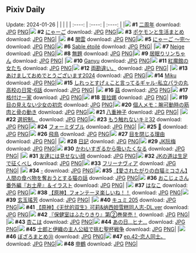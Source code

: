 ## Pixiv Daily
Update: 2024-01-26
|      |      |      |
| :----: | :----: | :----: |
|![](https://pixiv.microyu.workers.dev/c/240x480/img-master/img/2024/01/24/01/07/59/115429290_p0_master1200.jpg) **#1** [二周年](https://www.pixiv.net/artworks/115429290) download: [JPG](https://pixiv.microyu.workers.dev/img-original/img/2024/01/24/01/07/59/115429290_p0.jpg) [PNG](https://pixiv.microyu.workers.dev/img-original/img/2024/01/24/01/07/59/115429290_p0.png)|![](https://pixiv.microyu.workers.dev/c/240x480/img-master/img/2024/01/24/18/02/37/115443477_p0_master1200.jpg) **#2** [にゃーご](https://www.pixiv.net/artworks/115443477) download: [JPG](https://pixiv.microyu.workers.dev/img-original/img/2024/01/24/18/02/37/115443477_p0.jpg) [PNG](https://pixiv.microyu.workers.dev/img-original/img/2024/01/24/18/02/37/115443477_p0.png)|![](https://pixiv.microyu.workers.dev/c/240x480/img-master/img/2024/01/25/12/59/22/115464896_p0_master1200.jpg) **#3** [ポケモンと生活まとめ](https://www.pixiv.net/artworks/115464896) download: [JPG](https://pixiv.microyu.workers.dev/img-original/img/2024/01/25/12/59/22/115464896_p0.jpg) [PNG](https://pixiv.microyu.workers.dev/img-original/img/2024/01/25/12/59/22/115464896_p0.png)|
|![](https://pixiv.microyu.workers.dev/c/240x480/img-master/img/2024/01/24/00/00/16/115427005_p0_master1200.jpg) **#4** [閑雲](https://www.pixiv.net/artworks/115427005) download: [JPG](https://pixiv.microyu.workers.dev/img-original/img/2024/01/24/00/00/16/115427005_p0.jpg) [PNG](https://pixiv.microyu.workers.dev/img-original/img/2024/01/24/00/00/16/115427005_p0.png)|![](https://pixiv.microyu.workers.dev/c/240x480/img-master/img/2024/01/25/18/36/42/115470663_p0_master1200.jpg) **#5** [にゃーご ～完～](https://www.pixiv.net/artworks/115470663) download: [JPG](https://pixiv.microyu.workers.dev/img-original/img/2024/01/25/18/36/42/115470663_p0.jpg) [PNG](https://pixiv.microyu.workers.dev/img-original/img/2024/01/25/18/36/42/115470663_p0.png)|![](https://pixiv.microyu.workers.dev/c/240x480/img-master/img/2024/01/24/01/18/40/115429531_p0_master1200.jpg) **#6** [Sable étoilé](https://www.pixiv.net/artworks/115429531) download: [JPG](https://pixiv.microyu.workers.dev/img-original/img/2024/01/24/01/18/40/115429531_p0.jpg) [PNG](https://pixiv.microyu.workers.dev/img-original/img/2024/01/24/01/18/40/115429531_p0.png)|
|![](https://pixiv.microyu.workers.dev/c/240x480/img-master/img/2024/01/24/01/15/43/115429473_p0_master1200.jpg) **#7** [Neige](https://www.pixiv.net/artworks/115429473) download: [JPG](https://pixiv.microyu.workers.dev/img-original/img/2024/01/24/01/15/43/115429473_p0.jpg) [PNG](https://pixiv.microyu.workers.dev/img-original/img/2024/01/24/01/15/43/115429473_p0.png)|![](https://pixiv.microyu.workers.dev/c/240x480/img-master/img/2024/01/25/03/59/49/115458651_p0_master1200.jpg) **#8** [無題](https://www.pixiv.net/artworks/115458651) download: [JPG](https://pixiv.microyu.workers.dev/img-original/img/2024/01/25/03/59/49/115458651_p0.jpg) [PNG](https://pixiv.microyu.workers.dev/img-original/img/2024/01/25/03/59/49/115458651_p0.png)|![](https://pixiv.microyu.workers.dev/c/240x480/img-master/img/2024/01/24/06/13/04/115427152_p0_master1200.jpg) **#9** [居眠りリンちゃん](https://www.pixiv.net/artworks/115427152) download: [JPG](https://pixiv.microyu.workers.dev/img-original/img/2024/01/24/06/13/04/115427152_p0.jpg) [PNG](https://pixiv.microyu.workers.dev/img-original/img/2024/01/24/06/13/04/115427152_p0.png)|
|![](https://pixiv.microyu.workers.dev/c/240x480/img-master/img/2024/01/24/00/09/29/115427615_p0_master1200.jpg) **#10** [Ganyu](https://www.pixiv.net/artworks/115427615) download: [JPG](https://pixiv.microyu.workers.dev/img-original/img/2024/01/24/00/09/29/115427615_p0.jpg) [PNG](https://pixiv.microyu.workers.dev/img-original/img/2024/01/24/00/09/29/115427615_p0.png)|![](https://pixiv.microyu.workers.dev/c/240x480/img-master/img/2024/01/24/19/14/36/115445171_p0_master1200.jpg) **#11** [紅魔館の女たち](https://www.pixiv.net/artworks/115445171) download: [JPG](https://pixiv.microyu.workers.dev/img-original/img/2024/01/24/19/14/36/115445171_p0.jpg) [PNG](https://pixiv.microyu.workers.dev/img-original/img/2024/01/24/19/14/36/115445171_p0.png)|![](https://pixiv.microyu.workers.dev/c/240x480/img-master/img/2024/01/24/12/44/03/115437998_p0_master1200.jpg) **#12** [両勘違い。](https://www.pixiv.net/artworks/115437998) download: [JPG](https://pixiv.microyu.workers.dev/img-original/img/2024/01/24/12/44/03/115437998_p0.jpg) [PNG](https://pixiv.microyu.workers.dev/img-original/img/2024/01/24/12/44/03/115437998_p0.png)|
|![](https://pixiv.microyu.workers.dev/c/240x480/img-master/img/2024/01/25/12/39/14/115464636_p0_master1200.jpg) **#13** [あけましておめでとうございます2024](https://www.pixiv.net/artworks/115464636) download: [JPG](https://pixiv.microyu.workers.dev/img-original/img/2024/01/25/12/39/14/115464636_p0.jpg) [PNG](https://pixiv.microyu.workers.dev/img-original/img/2024/01/25/12/39/14/115464636_p0.png)|![](https://pixiv.microyu.workers.dev/c/240x480/img-master/img/2024/01/25/00/23/10/115454878_p0_master1200.jpg) **#14** [Miku](https://www.pixiv.net/artworks/115454878) download: [JPG](https://pixiv.microyu.workers.dev/img-original/img/2024/01/25/00/23/10/115454878_p0.jpg) [PNG](https://pixiv.microyu.workers.dev/img-original/img/2024/01/25/00/23/10/115454878_p0.png)|![](https://pixiv.microyu.workers.dev/c/240x480/img-master/img/2024/01/25/00/00/19/115453885_p0_master1200.jpg) **#15** [しれっとすげぇこと言ってるギャル-私立パラの丸高校の日常-6話](https://www.pixiv.net/artworks/115453885) download: [JPG](https://pixiv.microyu.workers.dev/img-original/img/2024/01/25/00/00/19/115453885_p0.jpg) [PNG](https://pixiv.microyu.workers.dev/img-original/img/2024/01/25/00/00/19/115453885_p0.png)|
|![](https://pixiv.microyu.workers.dev/c/240x480/img-master/img/2024/01/24/13/27/05/115438607_p0_master1200.jpg) **#16** [菇](https://www.pixiv.net/artworks/115438607) download: [JPG](https://pixiv.microyu.workers.dev/img-original/img/2024/01/24/13/27/05/115438607_p0.jpg) [PNG](https://pixiv.microyu.workers.dev/img-original/img/2024/01/24/13/27/05/115438607_p0.png)|![](https://pixiv.microyu.workers.dev/c/240x480/img-master/img/2024/01/24/20/33/06/115447189_p0_master1200.jpg) **#17** [格付け一家](https://www.pixiv.net/artworks/115447189) download: [JPG](https://pixiv.microyu.workers.dev/img-original/img/2024/01/24/20/33/06/115447189_p0.jpg) [PNG](https://pixiv.microyu.workers.dev/img-original/img/2024/01/24/20/33/06/115447189_p0.png)|![](https://pixiv.microyu.workers.dev/c/240x480/img-master/img/2024/01/25/13/47/34/115465588_p0_master1200.jpg) **#18** [普拉娜](https://www.pixiv.net/artworks/115465588) download: [JPG](https://pixiv.microyu.workers.dev/img-original/img/2024/01/25/13/47/34/115465588_p0.jpg) [PNG](https://pixiv.microyu.workers.dev/img-original/img/2024/01/25/13/47/34/115465588_p0.png)|
|![](https://pixiv.microyu.workers.dev/c/240x480/img-master/img/2024/01/25/00/27/41/115455013_p0_master1200.jpg) **#19** [目の見えない少女の初恋](https://www.pixiv.net/artworks/115455013) download: [JPG](https://pixiv.microyu.workers.dev/img-original/img/2024/01/25/00/27/41/115455013_p0.jpg) [PNG](https://pixiv.microyu.workers.dev/img-original/img/2024/01/25/00/27/41/115455013_p0.png)|![](https://pixiv.microyu.workers.dev/c/240x480/img-master/img/2024/01/25/06/00/06/115459795_p0_master1200.jpg) **#20** [個人メモ：腕可動時の筋肉と骨の動き](https://www.pixiv.net/artworks/115459795) download: [JPG](https://pixiv.microyu.workers.dev/img-original/img/2024/01/25/06/00/06/115459795_p0.jpg) [PNG](https://pixiv.microyu.workers.dev/img-original/img/2024/01/25/06/00/06/115459795_p0.png)|![](https://pixiv.microyu.workers.dev/c/240x480/img-master/img/2024/01/24/21/43/54/115449376_p0_master1200.jpg) **#21** [八重神子](https://www.pixiv.net/artworks/115449376) download: [JPG](https://pixiv.microyu.workers.dev/img-original/img/2024/01/24/21/43/54/115449376_p0.jpg) [PNG](https://pixiv.microyu.workers.dev/img-original/img/2024/01/24/21/43/54/115449376_p0.png)|
|![](https://pixiv.microyu.workers.dev/c/240x480/img-master/img/2024/01/25/02/43/36/115457707_p0_master1200.jpg) **#22** [選択制。](https://www.pixiv.net/artworks/115457707) download: [JPG](https://pixiv.microyu.workers.dev/img-original/img/2024/01/25/02/43/36/115457707_p0.jpg) [PNG](https://pixiv.microyu.workers.dev/img-original/img/2024/01/25/02/43/36/115457707_p0.png)|![](https://pixiv.microyu.workers.dev/c/240x480/img-master/img/2024/01/25/00/04/03/115454248_p0_master1200.jpg) **#23** [もう触れないキミ32](https://www.pixiv.net/artworks/115454248) download: [JPG](https://pixiv.microyu.workers.dev/img-original/img/2024/01/25/00/04/03/115454248_p0.jpg) [PNG](https://pixiv.microyu.workers.dev/img-original/img/2024/01/25/00/04/03/115454248_p0.png)|![](https://pixiv.microyu.workers.dev/c/240x480/img-master/img/2024/01/24/19/46/14/115445909_p0_master1200.jpg) **#24** [フォーミダブル](https://www.pixiv.net/artworks/115445909) download: [JPG](https://pixiv.microyu.workers.dev/img-original/img/2024/01/24/19/46/14/115445909_p0.jpg) [PNG](https://pixiv.microyu.workers.dev/img-original/img/2024/01/24/19/46/14/115445909_p0.png)|
|![](https://pixiv.microyu.workers.dev/c/240x480/img-master/img/2024/01/24/00/01/03/115427156_p0_master1200.jpg) **#25** [🐉](https://www.pixiv.net/artworks/115427156) download: [JPG](https://pixiv.microyu.workers.dev/img-original/img/2024/01/24/00/01/03/115427156_p0.jpg) [PNG](https://pixiv.microyu.workers.dev/img-original/img/2024/01/24/00/01/03/115427156_p0.png)|![](https://pixiv.microyu.workers.dev/c/240x480/img-master/img/2024/01/24/00/00/53/115427126_p0_master1200.jpg) **#26** [飛鳥](https://www.pixiv.net/artworks/115427126) download: [JPG](https://pixiv.microyu.workers.dev/img-original/img/2024/01/24/00/00/53/115427126_p0.jpg) [PNG](https://pixiv.microyu.workers.dev/img-original/img/2024/01/24/00/00/53/115427126_p0.png)|![](https://pixiv.microyu.workers.dev/c/240x480/img-master/img/2024/01/24/00/01/42/115427230_p0_master1200.jpg) **#27** [目を閉じる理由](https://www.pixiv.net/artworks/115427230) download: [JPG](https://pixiv.microyu.workers.dev/img-original/img/2024/01/24/00/01/42/115427230_p0.jpg) [PNG](https://pixiv.microyu.workers.dev/img-original/img/2024/01/24/00/01/42/115427230_p0.png)|
|![](https://pixiv.microyu.workers.dev/c/240x480/img-master/img/2024/01/25/16/33/58/115468018_p0_master1200.jpg) **#28** [日記](https://www.pixiv.net/artworks/115468018) download: [JPG](https://pixiv.microyu.workers.dev/img-original/img/2024/01/25/16/33/58/115468018_p0.jpg) [PNG](https://pixiv.microyu.workers.dev/img-original/img/2024/01/25/16/33/58/115468018_p0.png)|![](https://pixiv.microyu.workers.dev/c/240x480/img-master/img/2024/01/24/00/01/14/115427189_p0_master1200.jpg) **#29** [JK阮梅](https://www.pixiv.net/artworks/115427189) download: [JPG](https://pixiv.microyu.workers.dev/img-original/img/2024/01/24/00/01/14/115427189_p0.jpg) [PNG](https://pixiv.microyu.workers.dev/img-original/img/2024/01/24/00/01/14/115427189_p0.png)|![](https://pixiv.microyu.workers.dev/c/240x480/img-master/img/2024/01/24/19/47/05/115445929_p0_master1200.jpg) **#30** [かわいすぎるから吸いたくなる](https://www.pixiv.net/artworks/115445929) download: [JPG](https://pixiv.microyu.workers.dev/img-original/img/2024/01/24/19/47/05/115445929_p0.jpg) [PNG](https://pixiv.microyu.workers.dev/img-original/img/2024/01/24/19/47/05/115445929_p0.png)|
|![](https://pixiv.microyu.workers.dev/c/240x480/img-master/img/2024/01/24/00/00/33/115427065_p0_master1200.jpg) **#31** [友達には見せない顔](https://www.pixiv.net/artworks/115427065) download: [JPG](https://pixiv.microyu.workers.dev/img-original/img/2024/01/24/00/00/33/115427065_p0.jpg) [PNG](https://pixiv.microyu.workers.dev/img-original/img/2024/01/24/00/00/33/115427065_p0.png)|![](https://pixiv.microyu.workers.dev/c/240x480/img-master/img/2024/01/25/00/01/29/115454083_p0_master1200.jpg) **#32** [JKの道は生足で征くべし](https://www.pixiv.net/artworks/115454083) download: [JPG](https://pixiv.microyu.workers.dev/img-original/img/2024/01/25/00/01/29/115454083_p0.jpg) [PNG](https://pixiv.microyu.workers.dev/img-original/img/2024/01/25/00/01/29/115454083_p0.png)|![](https://pixiv.microyu.workers.dev/c/240x480/img-master/img/2024/01/24/21/21/28/115448661_p0_master1200.jpg) **#33** [フリーナヴィア](https://www.pixiv.net/artworks/115448661) download: [JPG](https://pixiv.microyu.workers.dev/img-original/img/2024/01/24/21/21/28/115448661_p0.jpg) [PNG](https://pixiv.microyu.workers.dev/img-original/img/2024/01/24/21/21/28/115448661_p0.png)|
|![](https://pixiv.microyu.workers.dev/c/240x480/img-master/img/2024/01/24/01/08/32/115429301_p0_master1200.jpg) **#34** [-](https://www.pixiv.net/artworks/115429301) download: [JPG](https://pixiv.microyu.workers.dev/img-original/img/2024/01/24/01/08/32/115429301_p0.jpg) [PNG](https://pixiv.microyu.workers.dev/img-original/img/2024/01/24/01/08/32/115429301_p0.png)|![](https://pixiv.microyu.workers.dev/c/240x480/img-master/img/2024/01/24/18/08/26/115443614_p0_master1200.jpg) **#35** [【愛されたがりの白猫ミコさん】人間の食べ物を奪おうとする猫の話](https://www.pixiv.net/artworks/115443614) download: [JPG](https://pixiv.microyu.workers.dev/img-original/img/2024/01/24/18/08/26/115443614_p0.jpg) [PNG](https://pixiv.microyu.workers.dev/img-original/img/2024/01/24/18/08/26/115443614_p0.png)|![](https://pixiv.microyu.workers.dev/c/240x480/img-master/img/2024/01/25/01/48/06/115456806_p0_master1200.jpg) **#36** [おこじょさん番外編『お土産』＆イラスト](https://www.pixiv.net/artworks/115456806) download: [JPG](https://pixiv.microyu.workers.dev/img-original/img/2024/01/25/01/48/06/115456806_p0.jpg) [PNG](https://pixiv.microyu.workers.dev/img-original/img/2024/01/25/01/48/06/115456806_p0.png)|
|![](https://pixiv.microyu.workers.dev/c/240x480/img-master/img/2024/01/24/00/50/21/115428824_p0_master1200.jpg) **#37** [はなこ](https://www.pixiv.net/artworks/115428824) download: [JPG](https://pixiv.microyu.workers.dev/img-original/img/2024/01/24/00/50/21/115428824_p0.jpg) [PNG](https://pixiv.microyu.workers.dev/img-original/img/2024/01/24/00/50/21/115428824_p0.png)|![](https://pixiv.microyu.workers.dev/c/240x480/img-master/img/2024/01/24/07/42/40/115434167_p0_master1200.jpg) **#38** [【原神】フォンテーヌ楽しいね！！](https://www.pixiv.net/artworks/115434167) download: [JPG](https://pixiv.microyu.workers.dev/img-original/img/2024/01/24/07/42/40/115434167_p0.jpg) [PNG](https://pixiv.microyu.workers.dev/img-original/img/2024/01/24/07/42/40/115434167_p0.png)|![](https://pixiv.microyu.workers.dev/c/240x480/img-master/img/2024/01/24/13/09/56/115438386_p0_master1200.jpg) **#39** [玄玉瑤芳](https://www.pixiv.net/artworks/115438386) download: [JPG](https://pixiv.microyu.workers.dev/img-original/img/2024/01/24/13/09/56/115438386_p0.jpg) [PNG](https://pixiv.microyu.workers.dev/img-original/img/2024/01/24/13/09/56/115438386_p0.png)|
|![](https://pixiv.microyu.workers.dev/c/240x480/img-master/img/2024/01/24/14/30/00/115439500_p0_master1200.jpg) **#40** [キュミ 205](https://www.pixiv.net/artworks/115439500) download: [JPG](https://pixiv.microyu.workers.dev/img-original/img/2024/01/24/14/30/00/115439500_p0.jpg) [PNG](https://pixiv.microyu.workers.dev/img-original/img/2024/01/24/14/30/00/115439500_p0.png)|![](https://pixiv.microyu.workers.dev/c/240x480/img-master/img/2024/01/24/00/13/11/115427739_p0_master1200.jpg) **#41** [【原神】《无忧的双生》可莉&纳西妲雪糕同人志-DL.ver](https://www.pixiv.net/artworks/115427739) download: [JPG](https://pixiv.microyu.workers.dev/img-original/img/2024/01/24/00/13/11/115427739_p0.jpg) [PNG](https://pixiv.microyu.workers.dev/img-original/img/2024/01/24/00/13/11/115427739_p0.png)|![](https://pixiv.microyu.workers.dev/c/240x480/img-master/img/2024/01/24/13/05/15/115438319_p0_master1200.jpg) **#42** [『保健室はふたりきり』第②巻発売！](https://www.pixiv.net/artworks/115438319) download: [JPG](https://pixiv.microyu.workers.dev/img-original/img/2024/01/24/13/05/15/115438319_p0.jpg) [PNG](https://pixiv.microyu.workers.dev/img-original/img/2024/01/24/13/05/15/115438319_p0.png)|
|![](https://pixiv.microyu.workers.dev/c/240x480/img-master/img/2024/01/24/09/36/13/115435400_p0_master1200.jpg) **#43** [杏こは](https://www.pixiv.net/artworks/115435400) download: [JPG](https://pixiv.microyu.workers.dev/img-original/img/2024/01/24/09/36/13/115435400_p0.jpg) [PNG](https://pixiv.microyu.workers.dev/img-original/img/2024/01/24/09/36/13/115435400_p0.png)|![](https://pixiv.microyu.workers.dev/c/240x480/img-master/img/2024/01/25/17/17/12/115468874_p0_master1200.jpg) **#44** [あの日…ヒナ…](https://www.pixiv.net/artworks/115468874) download: [JPG](https://pixiv.microyu.workers.dev/img-original/img/2024/01/25/17/17/12/115468874_p0.jpg) [PNG](https://pixiv.microyu.workers.dev/img-original/img/2024/01/25/17/17/12/115468874_p0.png)|![](https://pixiv.microyu.workers.dev/c/240x480/img-master/img/2024/01/24/21/00/20/115448007_p0_master1200.jpg) **#45** [士郎と伊織の主人公組で挑む聖杯戦争](https://www.pixiv.net/artworks/115448007) download: [JPG](https://pixiv.microyu.workers.dev/img-original/img/2024/01/24/21/00/20/115448007_p0.jpg) [PNG](https://pixiv.microyu.workers.dev/img-original/img/2024/01/24/21/00/20/115448007_p0.png)|
|![](https://pixiv.microyu.workers.dev/c/240x480/img-master/img/2024/01/24/09/37/26/115435416_p0_master1200.jpg) **#46** [ぼざろまとめ㉝](https://www.pixiv.net/artworks/115435416) download: [JPG](https://pixiv.microyu.workers.dev/img-original/img/2024/01/24/09/37/26/115435416_p0.jpg) [PNG](https://pixiv.microyu.workers.dev/img-original/img/2024/01/24/09/37/26/115435416_p0.png)|![](https://pixiv.microyu.workers.dev/c/240x480/img-master/img/2024/01/24/19/34/08/115445630_p0_master1200.jpg) **#47** [ep.42-恋人同士。](https://www.pixiv.net/artworks/115445630) download: [JPG](https://pixiv.microyu.workers.dev/img-original/img/2024/01/24/19/34/08/115445630_p0.jpg) [PNG](https://pixiv.microyu.workers.dev/img-original/img/2024/01/24/19/34/08/115445630_p0.png)|![](https://pixiv.microyu.workers.dev/c/240x480/img-master/img/2024/01/24/10/30/00/115436020_p0_master1200.jpg) **#48** [申鶴](https://www.pixiv.net/artworks/115436020) download: [JPG](https://pixiv.microyu.workers.dev/img-original/img/2024/01/24/10/30/00/115436020_p0.jpg) [PNG](https://pixiv.microyu.workers.dev/img-original/img/2024/01/24/10/30/00/115436020_p0.png)|
